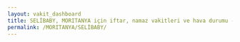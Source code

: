 ```yaml
---
layout: vakit_dashboard
title: SELİBABY, MORITANYA için iftar, namaz vakitleri ve hava durumu - ilçe/eyalet seç
permalink: /MORITANYA/SELİBABY/
---
```


<script type="text/javascript">
  var GLOBAL_COUNTRY = 'MORITANYA';
  var GLOBAL_CITY = 'SELİBABY';
  var GLOBAL_STATE = '';
  var lat = 72;
  var lon = 21;
</script>
